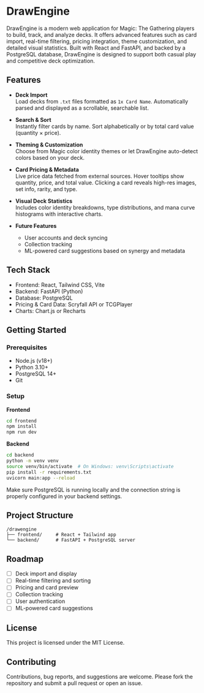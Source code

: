 # DrawEngine

DrawEngine is a modern web application for Magic: The Gathering players to build, track, and analyze decks. It offers advanced features such as card import, real-time filtering, pricing integration, theme customization, and detailed visual statistics. Built with React and FastAPI, and backed by a PostgreSQL database, DrawEngine is designed to support both casual play and competitive deck optimization.

## Features

- **Deck Import**  
  Load decks from `.txt` files formatted as `1x Card Name`. Automatically parsed and displayed as a scrollable, searchable list.

- **Search & Sort**  
  Instantly filter cards by name. Sort alphabetically or by total card value (quantity × price).

- **Theming & Customization**  
  Choose from Magic color identity themes or let DrawEngine auto-detect colors based on your deck.

- **Card Pricing & Metadata**  
  Live price data fetched from external sources. Hover tooltips show quantity, price, and total value. Clicking a card reveals high-res images, set info, rarity, and type.

- **Visual Deck Statistics**  
  Includes color identity breakdowns, type distributions, and mana curve histograms with interactive charts.

- **Future Features**
  - User accounts and deck syncing
  - Collection tracking
  - ML-powered card suggestions based on synergy and metadata

## Tech Stack

- Frontend: React, Tailwind CSS, Vite
- Backend: FastAPI (Python)
- Database: PostgreSQL
- Pricing & Card Data: Scryfall API or TCGPlayer
- Charts: Chart.js or Recharts

## Getting Started

### Prerequisites

- Node.js (v18+)
- Python 3.10+
- PostgreSQL 14+
- Git

### Setup

**Frontend**
```bash
cd frontend
npm install
npm run dev
```

**Backend**
```bash
cd backend
python -m venv venv
source venv/bin/activate  # On Windows: venv\Scripts\activate
pip install -r requirements.txt
uvicorn main:app --reload
```

Make sure PostgreSQL is running locally and the connection string is properly configured in your backend settings.

## Project Structure

```text
/drawengine
├── frontend/     # React + Tailwind app
└── backend/      # FastAPI + PostgreSQL server
```

## Roadmap

- [ ] Deck import and display
- [ ] Real-time filtering and sorting
- [ ] Pricing and card preview
- [ ] Collection tracking
- [ ] User authentication
- [ ] ML-powered card suggestions

## License

This project is licensed under the MIT License.

## Contributing

Contributions, bug reports, and suggestions are welcome. Please fork the repository and submit a pull request or open an issue.
